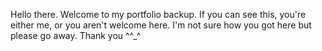 Hello there. Welcome to my portfolio backup. If you can see this, you're either me, or you aren't welcome here. I'm not sure how you got here but please go away. Thank you ^^_^